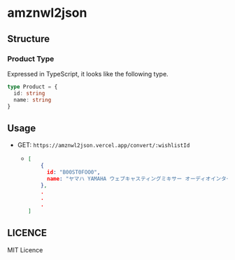 # amznwl2json

## Structure

### Product Type
Expressed in TypeScript, it looks like the following type.

```ts
type Product = {
  id: string
  name: string
}
```

## Usage
- GET: `https://amznwl2json.vercel.app/convert/:wishlistId`
    - ```json
      [
          {
            id: "B00ST0FOO0",
            name: "ヤマハ YAMAHA ウェブキャスティングミキサー オーディオインターフェース 3チャンネル AG03 インターネット配信に便利な機能付き 音楽制作アプリケーションCubasis LE対応"
          },
          .
          .
          .
      ]
      ```

## LICENCE
MIT Licence